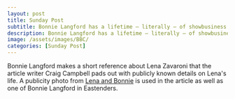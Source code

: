 ```yaml
---
layout: post
title: Sunday Post
subtitle: Bonnie Langford has a lifetime – literally – of showbusiness memories.
description: Bonnie Langford has a lifetime – literally – of showbusiness memories.
image: /assets/images/BBC/
categories: [Sunday Post]
---
```


Bonnie Langford makes a short reference about Lena Zavaroni that the article writer Craig Campbell pads out with publicly known details on Lena's life. A publicity photo from [Lena and Bonnie](/london%20weekend%20television/1978/03/26/lena-and-bonnie.html) is used in the article as well as one of Bonnie Langford in Eastenders.

<div class="iframely-embed"><div class="iframely-responsive" style="padding-bottom: 68.9922%; padding-top: 120px;"><a href="https://www.sundaypost.com/fp/try-to-keep-those-that-you-love-around-you-bonnie-langford-has-some-advice-for-would-be-entertainers/" data-iframely-url="//cdn.iframe.ly/oD0UmrM"></a></div></div><script async src="//cdn.iframe.ly/embed.js" charset="utf-8"></script>
